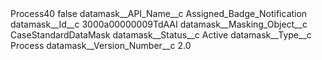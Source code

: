 <?xml version="1.0" encoding="UTF-8"?>
<CustomMetadata xmlns="http://soap.sforce.com/2006/04/metadata" xmlns:xsi="http://www.w3.org/2001/XMLSchema-instance" xmlns:xsd="http://www.w3.org/2001/XMLSchema">
    <label>Process40</label>
    <protected>false</protected>
    <values>
        <field>datamask__API_Name__c</field>
        <value xsi:type="xsd:string">Assigned_Badge_Notification</value>
    </values>
    <values>
        <field>datamask__Id__c</field>
        <value xsi:type="xsd:string">3000a00000009TdAAI</value>
    </values>
    <values>
        <field>datamask__Masking_Object__c</field>
        <value xsi:type="xsd:string">CaseStandardDataMask</value>
    </values>
    <values>
        <field>datamask__Status__c</field>
        <value xsi:type="xsd:string">Active</value>
    </values>
    <values>
        <field>datamask__Type__c</field>
        <value xsi:type="xsd:string">Process</value>
    </values>
    <values>
        <field>datamask__Version_Number__c</field>
        <value xsi:type="xsd:double">2.0</value>
    </values>
</CustomMetadata>
